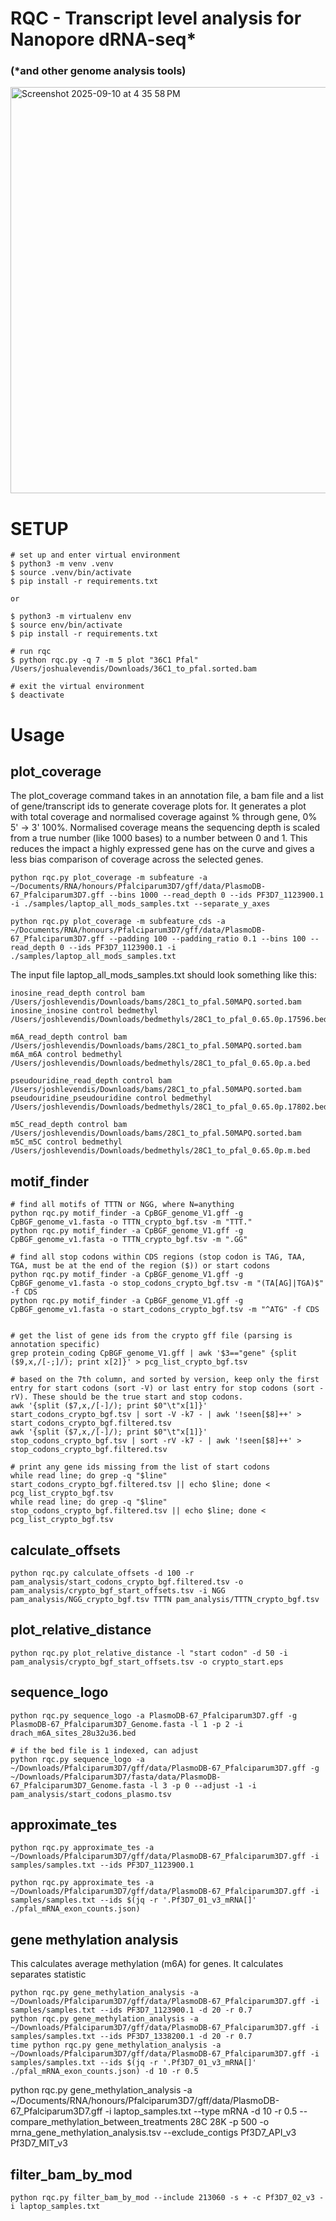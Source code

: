 # RQC - Transcript level analysis for Nanopore dRNA-seq*
### (*and other genome analysis tools) 

<img width="1238" height="650" alt="Screenshot 2025-09-10 at 4 35 58 PM" src="https://github.com/user-attachments/assets/b49bcb80-a8cf-4e8f-b1b7-d6fc817a804b" />

# SETUP
```
# set up and enter virtual environment
$ python3 -m venv .venv
$ source .venv/bin/activate
$ pip install -r requirements.txt

or

$ python3 -m virtualenv env
$ source env/bin/activate
$ pip install -r requirements.txt

# run rqc
$ python rqc.py -q 7 -m 5 plot "36C1 Pfal" /Users/joshualevendis/Downloads/36C1_to_pfal.sorted.bam

# exit the virtual environment
$ deactivate
```

# Usage

## plot_coverage

The plot_coverage command takes in an annotation file, a bam file and a list of gene/transcript ids to generate coverage plots for. It generates a plot with total coverage and normalised coverage against % through gene, 0% 5' -> 3' 100%. Normalised coverage means the sequencing depth is scaled from a true number (like 1000 bases) to a number between 0 and 1. This reduces the impact a highly expressed gene has on the curve and gives a less bias comparison of coverage across the selected genes.

```
python rqc.py plot_coverage -m subfeature -a ~/Documents/RNA/honours/Pfalciparum3D7/gff/data/PlasmoDB-67_Pfalciparum3D7.gff --bins 1000 --read_depth 0 --ids PF3D7_1123900.1 -i ./samples/laptop_all_mods_samples.txt --separate_y_axes

python rqc.py plot_coverage -m subfeature_cds -a ~/Documents/RNA/honours/Pfalciparum3D7/gff/data/PlasmoDB-67_Pfalciparum3D7.gff --padding 100 --padding_ratio 0.1 --bins 100 --read_depth 0 --ids PF3D7_1123900.1 -i ./samples/laptop_all_mods_samples.txt
```

The input file laptop_all_mods_samples.txt should look something like this:
```
inosine_read_depth control bam /Users/joshlevendis/Downloads/bams/28C1_to_pfal.50MAPQ.sorted.bam
inosine_inosine control bedmethyl /Users/joshlevendis/Downloads/bedmethyls/28C1_to_pfal_0.65.0p.17596.bed

m6A_read_depth control bam /Users/joshlevendis/Downloads/bams/28C1_to_pfal.50MAPQ.sorted.bam
m6A_m6A control bedmethyl /Users/joshlevendis/Downloads/bedmethyls/28C1_to_pfal_0.65.0p.a.bed

pseudouridine_read_depth control bam /Users/joshlevendis/Downloads/bams/28C1_to_pfal.50MAPQ.sorted.bam
pseudouridine_pseudouridine control bedmethyl /Users/joshlevendis/Downloads/bedmethyls/28C1_to_pfal_0.65.0p.17802.bed

m5C_read_depth control bam /Users/joshlevendis/Downloads/bams/28C1_to_pfal.50MAPQ.sorted.bam
m5C_m5C control bedmethyl /Users/joshlevendis/Downloads/bedmethyls/28C1_to_pfal_0.65.0p.m.bed
```


## motif_finder

```
# find all motifs of TTTN or NGG, where N=anything
python rqc.py motif_finder -a CpBGF_genome_V1.gff -g CpBGF_genome_v1.fasta -o TTTN_crypto_bgf.tsv -m "TTT."
python rqc.py motif_finder -a CpBGF_genome_V1.gff -g CpBGF_genome_v1.fasta -o TTTN_crypto_bgf.tsv -m ".GG"

# find all stop codons within CDS regions (stop codon is TAG, TAA, TGA, must be at the end of the region ($)) or start codons
python rqc.py motif_finder -a CpBGF_genome_V1.gff -g CpBGF_genome_v1.fasta -o stop_codons_crypto_bgf.tsv -m "(TA[AG]|TGA)$" -f CDS
python rqc.py motif_finder -a CpBGF_genome_V1.gff -g CpBGF_genome_v1.fasta -o start_codons_crypto_bgf.tsv -m "^ATG" -f CDS


# get the list of gene ids from the crypto gff file (parsing is annotation specific)
grep protein_coding CpBGF_genome_V1.gff | awk '$3=="gene" {split ($9,x,/[-;]/); print x[2]}' > pcg_list_crypto_bgf.tsv

# based on the 7th column, and sorted by version, keep only the first entry for start codons (sort -V) or last entry for stop codons (sort -rV). These should be the true start and stop codons.
awk '{split ($7,x,/[-]/); print $0"\t"x[1]}' start_codons_crypto_bgf.tsv | sort -V -k7 - | awk '!seen[$8]++' > start_codons_crypto_bgf.filtered.tsv
awk '{split ($7,x,/[-]/); print $0"\t"x[1]}' stop_codons_crypto_bgf.tsv | sort -rV -k7 - | awk '!seen[$8]++' > stop_codons_crypto_bgf.filtered.tsv

# print any gene ids missing from the list of start codons 
while read line; do grep -q "$line" start_codons_crypto_bgf.filtered.tsv || echo $line; done < pcg_list_crypto_bgf.tsv
while read line; do grep -q "$line" stop_codons_crypto_bgf.filtered.tsv || echo $line; done < pcg_list_crypto_bgf.tsv
```

## calculate_offsets

```
python rqc.py calculate_offsets -d 100 -r pam_analysis/start_codons_crypto_bgf.filtered.tsv -o pam_analysis/crypto_bgf_start_offsets.tsv -i NGG pam_analysis/NGG_crypto_bgf.tsv TTTN pam_analysis/TTTN_crypto_bgf.tsv
```

## plot_relative_distance
```
python rqc.py plot_relative_distance -l "start codon" -d 50 -i pam_analysis/crypto_bgf_start_offsets.tsv -o crypto_start.eps
```

## sequence_logo
```
python rqc.py sequence_logo -a PlasmoDB-67_Pfalciparum3D7.gff -g PlasmoDB-67_Pfalciparum3D7_Genome.fasta -l 1 -p 2 -i drach_m6A_sites_28u32u36.bed

# if the bed file is 1 indexed, can adjust
python rqc.py sequence_logo -a ~/Downloads/Pfalciparum3D7/gff/data/PlasmoDB-67_Pfalciparum3D7.gff -g ~/Downloads/Pfalciparum3D7/fasta/data/PlasmoDB-67_Pfalciparum3D7_Genome.fasta -l 3 -p 0 --adjust -1 -i pam_analysis/start_codons_plasmo.tsv
```

## approximate_tes
```
python rqc.py approximate_tes -a ~/Downloads/Pfalciparum3D7/gff/data/PlasmoDB-67_Pfalciparum3D7.gff -i samples/samples.txt --ids PF3D7_1123900.1

python rqc.py approximate_tes -a ~/Downloads/Pfalciparum3D7/gff/data/PlasmoDB-67_Pfalciparum3D7.gff -i samples/samples.txt --ids $(jq -r '.Pf3D7_01_v3_mRNA[]' ./pfal_mRNA_exon_counts.json)
```

## gene methylation analysis

This calculates average methylation (m6A) for genes. It calculates separates statistic

```
python rqc.py gene_methylation_analysis -a ~/Downloads/Pfalciparum3D7/gff/data/PlasmoDB-67_Pfalciparum3D7.gff -i samples/samples.txt --ids PF3D7_1123900.1 -d 20 -r 0.7
python rqc.py gene_methylation_analysis -a ~/Downloads/Pfalciparum3D7/gff/data/PlasmoDB-67_Pfalciparum3D7.gff -i samples/samples.txt --ids PF3D7_1338200.1 -d 20 -r 0.7
time python rqc.py gene_methylation_analysis -a ~/Downloads/Pfalciparum3D7/gff/data/PlasmoDB-67_Pfalciparum3D7.gff -i samples/samples.txt --ids $(jq -r '.Pf3D7_01_v3_mRNA[]' ./pfal_mRNA_exon_counts.json) -d 10 -r 0.5
```


python rqc.py gene_methylation_analysis -a ~/Documents/RNA/honours/Pfalciparum3D7/gff/data/PlasmoDB-67_Pfalciparum3D7.gff -i laptop_samples.txt --type mRNA -d 10 -r 0.5 --compare_methylation_between_treatments 28C 28K -p 500 -o mrna_gene_methylation_analysis.tsv --exclude_contigs Pf3D7_API_v3 Pf3D7_MIT_v3

## filter_bam_by_mod
```
python rqc.py filter_bam_by_mod --include 213060 -s + -c Pf3D7_02_v3 -i laptop_samples.txt
```
